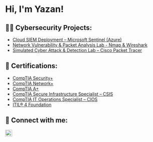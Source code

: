 <h1>Hi, I'm Yazan! </h1>

<h2>👨‍💻 Cybersecurity Projects:</h2>

- [Cloud SIEM Deployment – Microsoft Sentinel (Azure)](https://github.com/SlashHasher/SIEM-Deployment/blob/main/README.md)
- [Network Vulnerability & Packet Analysis Lab - Nmap & Wireshark](https://github.com/SlashHasher/SlashHasher)
- [Simulated Cyber Attack & Detection Lab – Cisco Packet Tracer](https://github.com/SlashHasher/SlashHasher)



<h2>📃 Certifications:</h2>

- [CompTIA Security+](https://www.certmetrics.com/comptia/public/verification.aspx?code=4W45Y1F92Z0LF0CT)
- [CompTIA Network+](https://www.certmetrics.com/comptia/public/verification.aspx?code=TJ64RHE9B8PPV35B)
- [CompTIA A+ ](https://www.certmetrics.com/comptia/public/verification.aspx?code=71MVM98WDYK0F2CC)
- [CompTIA Secure Infrastructure Specialist – CSIS](https://www.credly.com/badges/d3c16434-829b-4592-99eb-917138647a5e/public_url)
- [CompTIA IT Operations Specialist – CIOS](https://www.credly.com/badges/59566ab3-78c4-4427-bf14-62249938ffd5/public_url)
- [ITIL® 4 Foundation](https://www.axelos.com/certifications/itil-service-management/itil-4-foundation/)






<h2> 🤳 Connect with me:</h2>



[<img align="left" alt="Yazan Moussa | LinkedIn" width="22px" src="https://cdn.jsdelivr.net/npm/simple-icons@v3/icons/linkedin.svg" />][linkedin]

[linkedin]: https://www.linkedin.com/in/yazan-moussa-ggc/

<!--
